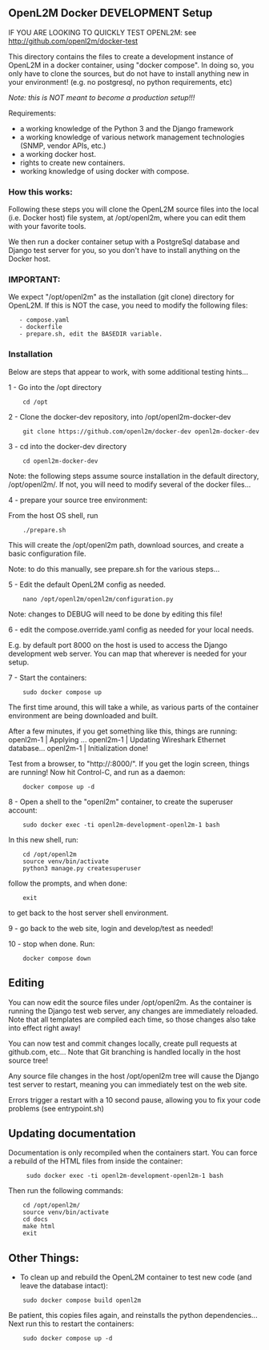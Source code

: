 ## OpenL2M Docker DEVELOPMENT Setup

IF YOU ARE LOOKING TO QUICKLY TEST OPENL2M:
see http://github.com/openl2m/docker-test

This directory contains the files to create a development instance of OpenL2M
in a docker container, using "docker compose". In doing so, you only have to
clone the sources, but do not have to install anything new in your environment!
(e.g. no postgresql, no python requirements, etc)

*Note: this is NOT meant to become a production setup!!!*

Requirements:

* a working knowledge of the Python 3 and the Django framework
* a working knowledge of various network management technologies (SNMP, vendor APIs, etc.)
* a working docker host.
* rights to create new containers.
* working knowledge of using docker with compose.

### How this works:

Following these steps you will clone the OpenL2M source files into the local (i.e. Docker host)
file system, at /opt/openl2m, where you can edit them with your favorite tools.

We then run a docker container setup with a PostgreSql database and Django test server for you,
so you don't have to install anything on the Docker host.

### IMPORTANT:

We expect "/opt/openl2m" as the installation (git clone) directory for OpenL2M.
If this is NOT the case, you need to modify the following files:
```
   - compose.yaml
   - dockerfile
   - prepare.sh, edit the BASEDIR variable.
```

### Installation

Below are steps that appear to work, with some additional testing hints...

1 - Go into the /opt directory
```
    cd /opt
```


2 - Clone the docker-dev repository, into /opt/openl2m-docker-dev
```
    git clone https://github.com/openl2m/docker-dev openl2m-docker-dev
```


3 - cd into the docker-dev directory
```
    cd openl2m-docker-dev
```

Note: the following steps assume source installation in the default directory, /opt/openl2m/.
If not, you will need to modify several of the docker files...


4 - prepare your source tree environment:

From the host OS shell, run

```
    ./prepare.sh
```

This will create the /opt/openl2m path, download sources, and create a basic configuration file.

Note: to do this manually, see prepare.sh for the various steps...


5 - Edit the default OpenL2M config as needed.
```
    nano /opt/openl2m/openl2m/configuration.py
```

Note: changes to DEBUG will need to be done by editing this file!


6 - edit the compose.override.yaml config as needed for your local needs.

E.g. by default port 8000 on the host is used to access the Django development web server.
You can map that wherever is needed for your setup.


7 - Start the containers:
```
    sudo docker compose up
```

The first time around, this will take a while, as various parts of the container environment are
being downloaded and built.

After a few minutes, if you get something like this, things are running:
    openl2m-1   |   Applying ...
    openl2m-1   | Updating Wireshark Ethernet database...
    openl2m-1   | Initialization done!

Test from a browser, to "http://<your-host-ip>:8000/". If you get the login screen, things are running!
Now hit Control-C, and run as a daemon:
```
    docker compose up -d
```


8 - Open a shell to the "openl2m" container, to create the superuser account:
```
    sudo docker exec -ti openl2m-development-openl2m-1 bash
```

In this new shell, run:
```
    cd /opt/openl2m
    source venv/bin/activate
    python3 manage.py createsuperuser
```

follow the prompts, and when done:
```
    exit
```

to get back to the host server shell environment.


9 - go back to the web site, login and develop/test as needed!


10 - stop when done. Run:
```
    docker compose down
```

Editing
-------

You can now edit the source files under /opt/openl2m. As the container is running the Django test web server,
any changes are immediately reloaded. Note that all templates are compiled each time, so those changes also
take into effect right away!

You can now test and commit changes locally, create pull requests at github.com, etc...
Note that Git branching is handled locally in the host source tree!

Any source file changes in the host /opt/openl2m tree will cause the Django test server to restart,
meaning you can immediately test on the web site.

Errors trigger a restart with a 10 second pause, allowing you to fix your code problems (see entrypoint.sh)

Updating documentation
----------------------

Documentation is only recompiled when the containers start. You can force a rebuild of the HTML files from inside the container:
```
     sudo docker exec -ti openl2m-development-openl2m-1 bash
```

Then run the following commands:
```
    cd /opt/openl2m/
    source venv/bin/activate
    cd docs
    make html
    exit
```

Other Things:
------------
* To clean up and rebuild the OpenL2M container to test new code (and leave the database intact):
```
    sudo docker compose build openl2m
```

Be patient, this copies files again, and reinstalls the python dependencies...
Next run this to restart the containers:
```
    sudo docker compose up -d
```
